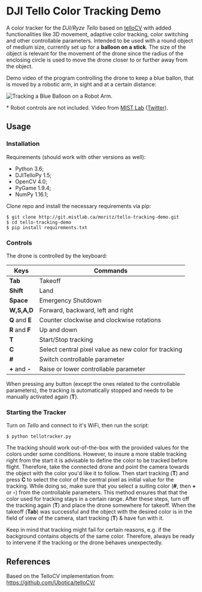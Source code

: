 # DJI Tello Color Tracking Demo

A color tracker for the *DJI/Ryze Tello* based on [telloCV](https://github.com/Ubotica/telloCV/) with added functionalities like 3D movement, adaptive color tracking, color switching and other controllable parameters. Intended to be used with a round object of medium size, currently set up for a **balloon on a stick**. The size of the object is relevant for the movement of the drone since the radius of the enclosing circle is used to move the drone closer to or further away from the object.

Demo video of the program controlling the drone to keep a blue ballon, that is moved by a robotic arm, in sight and at a certain distance:

![Tracking a Blue Balloon on a Robot Arm.](robotarmdemo.gif)

\* Robot controls are not included. Video from [MIST Lab](https://mistlab.ca/) ([Twitter](https://twitter.com/mist_lab)).

## Usage

### Installation

Requirements (should work with other versions as well):
- Python 3.6;
- DJITelloPy 1.5;
- OpenCV 4.0;
- PyGame 1.9.4;
- NumPy 1.16.1;


Clone repo and install the necessary requirements via pip:

```
$ git clone http://git.mistlab.ca/moritz/tello-tracking-demo.git
$ cd tello-tracking-demo
$ pip install requirements.txt
```

### Controls ###

The drone is controlled by the keyboard:

| Keys			  | Commands |
|-----------------|--------|
|**Tab** 		  | Takeoff |
|**Shift** 		  | Land |
|**Space**		  | Emergency Shutdown |
|**W,S,A,D**	  | Forward, backward, left and right |
|**Q** and **E**  | Counter clockwise and clockwise rotations |
|**R** and **F**  | Up and down |
|**T**			  | Start/Stop tracking |
|**C**			  | Select central pixel value as new color for tracking |
|**\#**  		  | Switch controllable parameter |
|**\+** and **-** | Raise or lower controllable parameter |

When pressing any button (except the ones related to the controllable parameters), the tracking is automatically stopped and needs to be manually activated again (**T**).

### Starting the Tracker ###

Turn on *Tello* and connect to it's WiFi, then run the script:

```
$ python tellotracker.py
```

The tracking should work out-of-the-box with the provided values for the colors under some conditions. However, to insure a more stable tracking right from the start it is advisable to define the color to be tracked before flight. Therefore, take the connected drone and point the camera towards the object with the color you'd like it to follow. Then start tracking (**T**) and press **C** to select the color of the central pixel as initial value for the tracking. While doing so, make sure that you select a suiting color (**\#**, then **+** or **-**) from the controllable parameters. This method ensures that that the color used for tracking stays in a certain range. After these steps, turn off the tracking again (**T**) and place the drone somewhere for takeoff. When the takeoff (**Tab**) was successful and the object with the desired color is in the field of view of the camera, start tracking (**T**) & have fun with it.

Keep in mind that tracking might fail for certain reasons, e.g. if the background contains objects of the same color. Therefore, always be ready to intervene if the tracking or the drone behaves unexpectedly.

## References ###

Based on the TelloCV implementation from:
https://github.com/Ubotica/telloCV/

